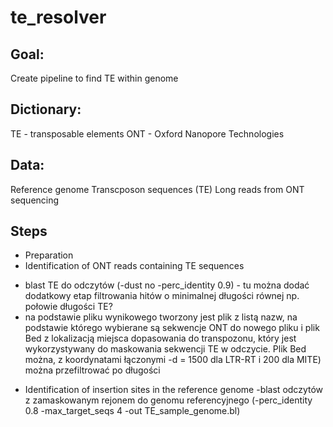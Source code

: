 # te_resolver

## Goal:
Create pipeline to find TE within genome

## Dictionary:
TE - transposable elements
ONT - Oxford Nanopore Technologies

## Data:
Reference genome
Transcposon sequences (TE)
Long reads from ONT sequencing

## Steps
* Preparation
* Identification of ONT reads containing TE sequences
- blast TE do odczytów (-dust no -perc_identity 0.9) - tu można dodać dodatkowy etap filtrowania hitów o minimalnej długości równej np. połowie długości TE?
-  na podstawie pliku wynikowego tworzony jest plik z listą nazw, na podstawie którego wybierane są sekwencje ONT do nowego pliku i plik Bed z lokalizacją miejsca dopasowania do transpozonu, który jest wykorzystywany do maskowania sekwencji TE w odczycie. Plik Bed można, z koordynatami łączonymi -d = 1500 dla LTR-RT i 200 dla MITE) można przefiltrować po długości

* Identification of insertion sites in the reference genome
-blast odczytów z zamaskowanym rejonem do genomu referencyjnego (-perc_identity 0.8 -max_target_seqs 4 -out TE_sample_genome.bl)


